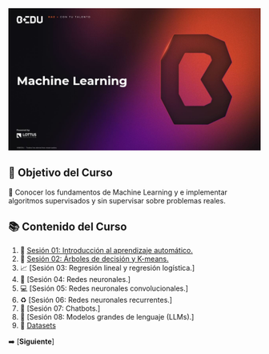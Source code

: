<div align="center">
    <img src="BEDU.JPG">
</div>

## 🎯 Objetivo del Curso

🐍 Conocer los fundamentos de Machine Learning y e implementar algoritmos supervisados y sin supervisar sobre problemas reales.

## 📚 Contenido del Curso

1. 🤖 [Sesión 01: Introducción al aprendizaje automático.](Sesión-01) 
2. 🌳 [Sesión 02: Árboles de decisión y K-means.](Sesión-02)
3. 📈 [Sesión 03: Regresión lineal y regresión logística.]
4. 🧠 [Sesión 04: Redes neuronales.]
5. 💻 [Sesión 05: Redes neuronales convolucionales.]
6. ♻️ [Sesión 06: Redes neuronales recurrentes.]
7. 🤖 [Sesión 07: Chatbots.]
8. 🤖 [Sesión 08: Modelos grandes de lenguaje (LLMs).]
9. 📁 [Datasets](Datasets)

➡️ [**Siguiente**]
